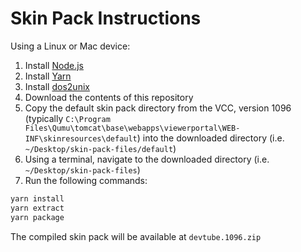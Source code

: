 # Skin Pack Instructions

Using a Linux or Mac device:

1. Install [Node.js](https://nodejs.org/en/)
2. Install [Yarn](https://yarnpkg.com/en/)
3. Install [dos2unix](https://formulae.brew.sh/formula/dos2unix)
4. Download the contents of this repository
5. Copy the default skin pack directory from the VCC, version 1096 (typically ```C:\Program Files\Qumu\tomcat\base\webapps\viewerportal\WEB-INF\skinresources\default```) into the downloaded directory (i.e. ```~/Desktop/skin-pack-files/default```)
6. Using a terminal, navigate to the downloaded directory  (i.e. ```~/Desktop/skin-pack-files```)
7. Run the following commands:
  ```bash
  yarn install
  yarn extract
  yarn package
  ```

The compiled skin pack will be available at ```devtube.1096.zip```
